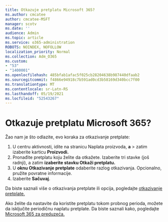 ```yaml
---
title: Otkazuje pretplatu Microsoft 365?
ms.author: cmcatee
author: cmcatee-MSFT
manager: scotv
ms.date: ''
audience: Admin
ms.topic: article
ms.service: o365-administration
ROBOTS: NOINDEX, NOFOLLOW
localization_priority: Normal
ms.collection: Adm_O365
ms.custom:
- "53"
- "1400001"
ms.openlocfilehash: 485bfab1afac5f025cb28204638b987440dfaab2
ms.sourcegitcommit: f4866e94918c7b591ad0cd3b58169d340bcc7f00
ms.translationtype: MT
ms.contentlocale: sr-Latn-RS
ms.lasthandoff: 05/19/2021
ms.locfileid: "52543267"
---
```

# <a name="canceling-your-microsoft-365-subscription"></a>Otkazuje pretplatu Microsoft 365?

Žao nam je što odlazite, evo koraka za otkazivanje pretplate:

1. U centru aktivnosti, idite na stranicu Naplata proizvoda, **a**  >  **[](https://go.microsoft.com/fwlink/p/?linkid=842054)** zatim izaberite karticu **Proizvodi.**
2. Pronađite pretplatu koju želite da otkažete. Izaberite tri stavke (još radnji), a zatim **izaberite stavku Otkaži pretplatu.**
3. U **oknu Otkazivanje pretplate** odaberite razlog otkazivanja. Opcionalno, pružite povratne informacije.
4. Izaberite **Sačuvaj**.

Da biste saznali više o otkazivanja pretplate ili opcija, pogledajte [otkazivanje pretplate.](/microsoft-365/commerce/subscriptions/cancel-your-subscription)

Ako želite da nastavite da koristite pretplatu tokom probnog perioda, možete da isključite periodičnu naplatu pretplate. Da biste saznali kako, pogledajte [Microsoft 365 za preduzeća.](/microsoft-365/commerce/subscriptions/renew-your-subscription)